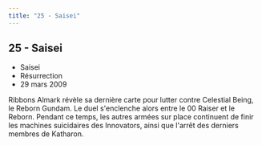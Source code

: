 ```yaml
---
title: "25 - Saisei"
---
```


25 - Saisei
-----------

* Saisei
* Résurrection
* 29 mars 2009


Ribbons Almark révèle sa dernière carte pour lutter contre Celestial Being, le Reborn Gundam. Le duel s'enclenche alors entre le 00 Raiser et le Reborn. Pendant ce temps, les autres armées sur place continuent de finir les machines suicidaires des Innovators, ainsi que l'arrêt des derniers membres de Katharon.


